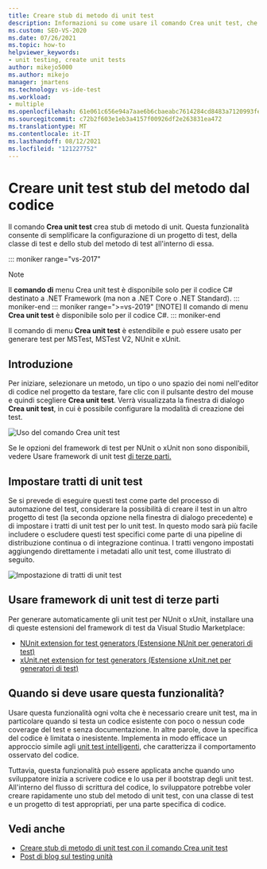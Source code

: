 ```yaml
---
title: Creare stub di metodo di unit test
description: Informazioni su come usare il comando Crea unit test, che consente di configurare facilmente un progetto di test, la classe di test e lo stub del metodo di test al suo interno.
ms.custom: SEO-VS-2020
ms.date: 07/26/2021
ms.topic: how-to
helpviewer_keywords:
- unit testing, create unit tests
author: mikejo5000
ms.author: mikejo
manager: jmartens
ms.technology: vs-ide-test
ms.workload:
- multiple
ms.openlocfilehash: 61e061c656e94a7aae6b6cbaeabc7614284cd8483a7120993fe87f951caadb8f
ms.sourcegitcommit: c72b2f603e1eb3a4157f00926df2e263831ea472
ms.translationtype: MT
ms.contentlocale: it-IT
ms.lasthandoff: 08/12/2021
ms.locfileid: "121227752"
---
```

# <a name="create-unit-test-method-stubs-from-code"></a>Creare unit test stub del metodo dal codice

Il comando **Crea unit test** crea stub di metodo di unit. Questa funzionalità consente di semplificare la configurazione di un progetto di test, della classe di test e dello stub del metodo di test all'interno di essa.

::: moniker range="vs-2017"
> [!NOTE]
> Il **comando di** menu Crea unit test è disponibile solo per il codice C# destinato a .NET Framework (ma non a .NET Core o .NET Standard).
::: moniker-end
::: moniker range=">=vs-2019"
> [!NOTE]
> Il comando di menu **Crea unit test** è disponibile solo per il codice C#.
::: moniker-end

Il comando di menu **Crea unit test** è estendibile e può essere usato per generare test per MSTest, MSTest V2, NUnit e xUnit.

## <a name="get-started"></a>Introduzione

Per iniziare, selezionare un metodo, un tipo o uno spazio dei nomi nell'editor di codice nel progetto da testare, fare clic con il pulsante destro del mouse e quindi scegliere **Crea unit test**. Verrà visualizzata la finestra di dialogo **Crea unit test**, in cui è possibile configurare la modalità di creazione dei test.

![Uso del comando Crea unit test](media/createunittestcommand.png)

Se le opzioni del framework di test per NUnit o xUnit non sono disponibili, vedere Usare framework di unit test [di terze parti.](#use-third-party-unit-test-frameworks)

## <a name="set-unit-test-traits"></a>Impostare tratti di unit test

Se si prevede di eseguire questi test come parte del processo di automazione del test, considerare la possibilità di creare il test in un altro progetto di test (la seconda opzione nella finestra di dialogo precedente) e di impostare i tratti di unit test per lo unit test. In questo modo sarà più facile includere o escludere questi test specifici come parte di una pipeline di distribuzione continua o di integrazione continua. I tratti vengono impostati aggiungendo direttamente i metadati allo unit test, come illustrato di seguito.

![Impostazione di tratti di unit test](media/createunittest.png)

## <a name="use-third-party-unit-test-frameworks"></a>Usare framework di unit test di terze parti

Per generare automaticamente gli unit test per NUnit o xUnit, installare una di queste estensioni del framework di test da Visual Studio Marketplace:

* [NUnit extension for test generators (Estensione NUnit per generatori di test)](https://marketplace.visualstudio.com/items?itemName=NUnitDevelopers.TestGeneratorNUnitextension-18371)
* [xUnit.net extension for test generators (Estensione xUnit.net per generatori di test)](https://marketplace.visualstudio.com/items?itemName=YowkoTsai.xUnitnetTestGenerator)

## <a name="when-should-i-use-this-feature"></a>Quando si deve usare questa funzionalità?

Usare questa funzionalità ogni volta che è necessario creare unit test, ma in particolare quando si testa un codice esistente con poco o nessun code coverage del test e senza documentazione. In altre parole, dove la specifica del codice è limitata o inesistente. Implementa in modo efficace un approccio simile agli [unit test intelligenti](https://devblogs.microsoft.com/devops/introducing-smart-unit-tests/), che caratterizza il comportamento osservato del codice.

Tuttavia, questa funzionalità può essere applicata anche quando uno sviluppatore inizia a scrivere codice e lo usa per il bootstrap degli unit test. All'interno del flusso di scrittura del codice, lo sviluppatore potrebbe voler creare rapidamente uno stub del metodo di unit test, con una classe di test e un progetto di test appropriati, per una parte specifica di codice.

## <a name="see-also"></a>Vedi anche

- [Creare stub di metodo di unit test con il comando Crea unit test](https://devblogs.microsoft.com/devops/creating-unit-test-method-stubs-with-create-unit-tests/)
- [Post di blog sul testing unità](https://devblogs.microsoft.com/devops/?s=unit+testing)
